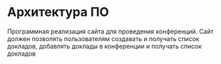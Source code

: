 # Архитектура ПО

Программная реализация сайта для проведения конференций. Сайт должен позволять пользователям создавать и получать список докладов, добавлять доклады в конференции и получать список докладов